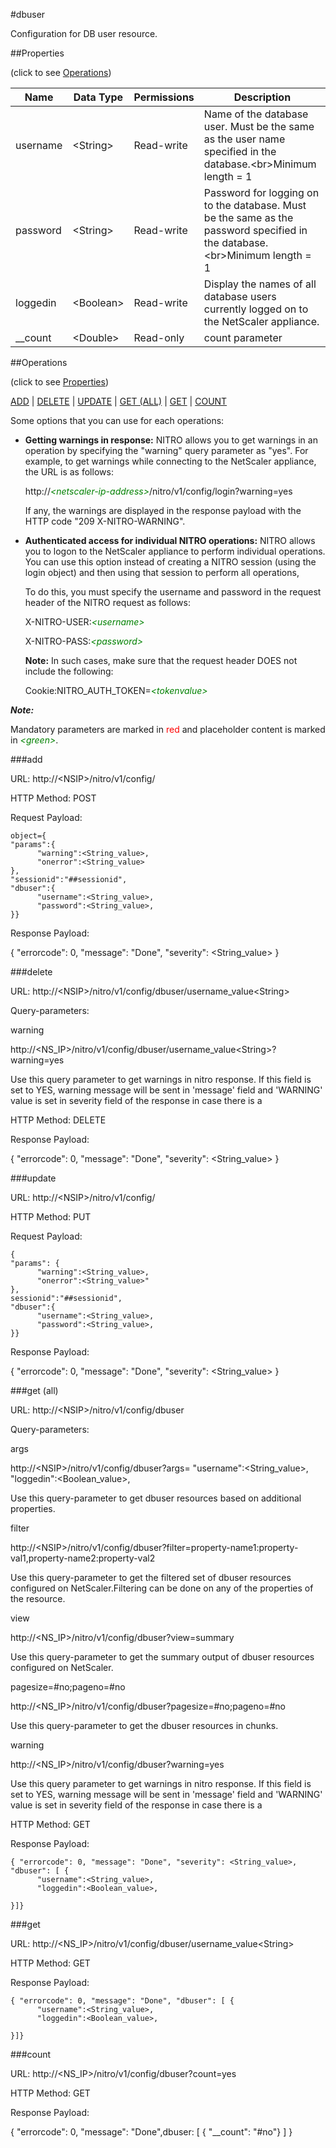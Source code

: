#dbuser

Configuration for DB user resource.


##Properties 
<span>(click to see [Operations](#operations))</span>


<table><thead><tr><th>Name</th><th> Data Type</th><th> Permissions</th><th>Description</th></tr></thead><tbody><tr><td>username</td><td>&lt;String></td><td>Read-write</td><td>Name of the database user. Must be the same as the user name specified in the database.&lt;br>Minimum length = 1</td><tr><tr><td>password</td><td>&lt;String></td><td>Read-write</td><td>Password for logging on to the database. Must be the same as the password specified in the database.&lt;br>Minimum length = 1</td><tr><tr><td>loggedin</td><td>&lt;Boolean></td><td>Read-write</td><td>Display the names of all database users currently logged on to the NetScaler appliance.</td><tr><tr><td>__count</td><td>&lt;Double></td><td>Read-only</td><td>count parameter</td><tr></tbody></table>
##Operations 
<span>(click to see [Properties](#properties))</span>


[ADD](#add) | [DELETE](#delete) | [UPDATE](#update) | [GET (ALL)](#get-(all)) | [GET](#get) | [COUNT](#count)


Some options that you can use for each operations:
<ul><li><p><b>Getting warnings in response:</b> NITRO allows you to get warnings in an operation by specifying the "warning" query parameter as "yes". For example, to get warnings while connecting to the NetScaler appliance, the URL is as follows:</p><p>http://<span style="color:green;font-style:italic;">&lt;netscaler-ip-address&gt;</span>/nitro/v1/config/login?warning=yes</p><p>If any, the warnings are displayed in the response payload with the HTTP code "209 X-NITRO-WARNING".</p></li><li><p><b>Authenticated access for individual NITRO operations:</b> NITRO allows you to logon to the NetScaler appliance to perform individual operations. You can use this option instead of creating a NITRO session (using the login object) and then using that session to perform all operations,</p><p>To do this, you must specify the username and password in the request header of the NITRO request as follows:</p><p>X-NITRO-USER:<span style="color:green;font-style:italic;">&lt;username&gt;</span></p><p>X-NITRO-PASS:<span style="color:green;font-style:italic;">&lt;password&gt;</span></p><p><b>Note:</b> In such cases, make sure that the request header DOES not include the following:</p><p>Cookie:NITRO_AUTH_TOKEN=<span style="color:green;font-style:italic;">&lt;tokenvalue&gt;</span></p></li></ul>



***Note:*** 
Mandatory parameters are marked in <span style="color:#FF0000;">red</span> and placeholder content is marked in <span style="color:green;font-style:italic">&lt;green&gt;</span>.

###add



URL: http://&lt;NSIP&gt;/nitro/v1/config/
HTTP Method: POST
Request Payload: ```object={"params":{      "warning":<String_value>,      "onerror":<String_value>},"sessionid":"##sessionid","dbuser":{      "username":<String_value>,      "password":<String_value>,}}```
Response Payload: 
{ "errorcode": 0, "message": "Done", "severity": <String_value> }


###delete



URL: http://&lt;NSIP&gt;/nitro/v1/config/dbuser/username_value&lt;String&gt;
Query-parameters:
warning
http://&lt;NS_IP&gt;/nitro/v1/config/dbuser/username_value&lt;String&gt;?warning=yes
Use this query parameter to get warnings in nitro response. If this field is set to YES, warning message will be sent in 'message' field and 'WARNING' value is set in severity field of the response in case there is a



HTTP Method: DELETE
Response Payload: 
{ "errorcode": 0, "message": "Done", "severity": <String_value> }


###update



URL: http://&lt;NSIP&gt;/nitro/v1/config/
HTTP Method: PUT
Request Payload: ```{"params": {      "warning":<String_value>,      "onerror":<String_value>"},sessionid":"##sessionid","dbuser":{      "username":<String_value>,      "password":<String_value>,}}```
Response Payload: 
{ "errorcode": 0, "message": "Done", "severity": <String_value> }


###get (all)



URL: http://&lt;NSIP&gt;/nitro/v1/config/dbuser
Query-parameters:
args
http://&lt;NSIP&gt;/nitro/v1/config/dbuser?args=      "username":&lt;String_value&gt;,      "loggedin":&lt;Boolean_value&gt;,
Use this query-parameter to get dbuser resources based on additional properties.


filter
http://&lt;NSIP&gt;/nitro/v1/config/dbuser?filter=property-name1:property-val1,property-name2:property-val2
Use this query-parameter to get the filtered set of dbuser resources configured on NetScaler.Filtering can be done on any of the properties of the resource.


view
http://&lt;NS_IP&gt;/nitro/v1/config/dbuser?view=summary
Use this query-parameter to get the summary output of dbuser resources configured on NetScaler.


pagesize=#no;pageno=#no
http://&lt;NS_IP&gt;/nitro/v1/config/dbuser?pagesize=#no;pageno=#no
Use this query-parameter to get the dbuser resources in chunks.


warning
http://&lt;NS_IP&gt;/nitro/v1/config/dbuser?warning=yes
Use this query parameter to get warnings in nitro response. If this field is set to YES, warning message will be sent in 'message' field and 'WARNING' value is set in severity field of the response in case there is a



HTTP Method: GET
Response Payload: ```{ "errorcode": 0, "message": "Done", "severity": <String_value>, "dbuser": [ {      "username":<String_value>,      "loggedin":<Boolean_value>,}]}```



###get



URL: http://&lt;NS_IP&gt;/nitro/v1/config/dbuser/username_value&lt;String&gt;
HTTP Method: GET
Response Payload: ```{ "errorcode": 0, "message": "Done", "dbuser": [ {      "username":<String_value>,      "loggedin":<Boolean_value>,}]}```



###count



URL: http://&lt;NS_IP&gt;/nitro/v1/config/dbuser?count=yes
HTTP Method: GET
Response Payload: 
{ "errorcode": 0, "message": "Done",dbuser: [ { "__count": "#no"} ] }


